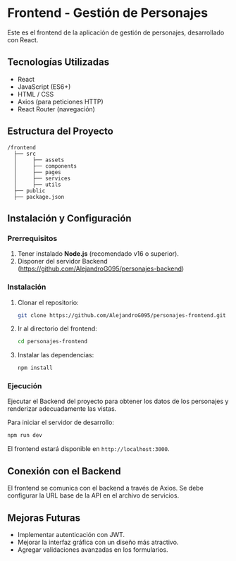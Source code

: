 # Frontend - Gestión de Personajes

Este es el frontend de la aplicación de gestión de personajes, desarrollado con React.

## Tecnologías Utilizadas
- React
- JavaScript (ES6+)
- HTML / CSS
- Axios (para peticiones HTTP)
- React Router (navegación)

## Estructura del Proyecto
```
/frontend
  ├── src
  │     ├── assets
  │     ├── components
  │     ├── pages
  │     ├── services
  │     ├── utils
  ├── public
  ├── package.json
```

## Instalación y Configuración
### Prerrequisitos
1. Tener instalado **Node.js** (recomendado v16 o superior).
2. Disponer del servidor Backend (https://github.com/AlejandroG095/personajes-backend)

### Instalación
1. Clonar el repositorio:
   ```bash
   git clone https://github.com/AlejandroG095/personajes-frontend.git
   ```
2. Ir al directorio del frontend:
   ```bash
   cd personajes-frontend
   ```
3. Instalar las dependencias:
   ```bash
   npm install
   ```


### Ejecución
Ejecutar el Backend del proyecto para obtener los datos de los personajes y renderizar adecuadamente las vistas.

Para iniciar el servidor de desarrollo:
```bash
npm run dev
```
El frontend estará disponible en `http://localhost:3000`.

## Conexión con el Backend
El frontend se comunica con el backend a través de Axios. Se debe configurar la URL base de la API en el archivo de servicios.

## Mejoras Futuras
- Implementar autenticación con JWT.
- Mejorar la interfaz gráfica con un diseño más atractivo.
- Agregar validaciones avanzadas en los formularios.

